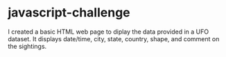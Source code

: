 # javascript-challenge

I created a basic HTML web page to diplay the data provided in a UFO dataset. It displays date/time, city, state, country, shape, and comment on the sightings.

